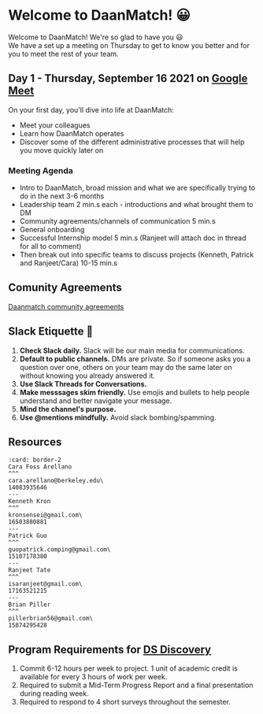 # Welcome to DaanMatch! 😀

Welcome to DaanMatch! We're so glad to have you 😃\
We have a set up a meeting on Thursday to get to know you better and for you to meet the rest of your team.

## Day 1 - Thursday, September 16 2021 on [Google Meet](https://meet.google.com/zmi-vmny-zby)

On your first day, you'll dive into life at DaanMatch:

- Meet your colleagues
- Learn how DaanMatch operates
- Discover some of the different administrative processes that will help you move quickly later on

### Meeting Agenda
- Intro to DaanMatch, broad mission and what we are specifically trying to do in the next 3-6 months
- Leadership team  2 min.s each - introductions and what brought them to DM
- Community agreements/channels of communication 5 min.s
- General onboarding
- Successful Internship model 5 min.s (Ranjeet will attach doc in thread for all to comment)
- Then break out into specific teams to discuss projects (Kenneth, Patrick and Ranjeet/Cara) 10-15 min.s

## Comunity Agreements
[Daanmatch community agreements](https://docs.google.com/document/d/1Nsei6d38hpcNUd_XusSXsexxaE7faU-5qtLmnCELAo4/edit#)

## Slack Etiquette 💬

1. **Check Slack daily.** Slack will be our main media for communications.
2. **Default to public channels.** DMs are private. So if someone asks you a question over one, others on your team may do the same later on without knowing you already answered it.
3. **Use Slack Threads for Conversations.**
4. **Make messsages skim friendly.** Use emojis and bullets to help people understand and better navigate your message.
5. **Mind the channel's purpose.**
6. **Use @mentions mindfully.** Avoid slack bombing/spamming.

## Resources

```{panels}
:card: border-2
Cara Foss Arellano
^^^
cara.arellano@berkeley.edu\
14083935646
---
Kenneth Kron
^^^
kronsensei@gmail.com\
16503880881
---
Patrick Guo
^^^
guopatrick.comping@gmail.com\
15107178380
---
Ranjeet Tate
^^^
isaranjeet@gmail.com\
17163521215
---
Brian Piller
^^^
pillerbrian56@gmail.com\
15874295428
```

## Program Requirements for [DS Discovery](http://dsdiscovery.org/)

1. Commit 6-12 hours per week to project. 1 unit of academic credit is available for every 3 hours of work per week.
2. Required to submit a Mid-Term Progress Report and a final presentation during reading week.
3. Required to respond to 4 short surveys throughout the semester.
